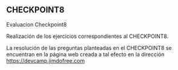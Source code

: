 ## CHECKPOINT8
Evaluacion Checkpoint8

Realización de los ejercicios correspondientes al CHECKPOINT8.

La resolución de las preguntas planteadas en el CHECKPOINT8 se encuentran en la página web creada a tal efecto en la dirección https://devcamp.jimdofree.com



